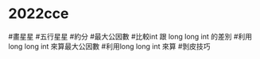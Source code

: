 # 2022cce
#畫星星
#五行星星
#約分
#最大公因數
#比較int 跟 long long int 的差別
#利用long long int 來算最大公因數
#利用long long int 來算
#剝皮技巧
